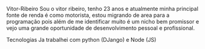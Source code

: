 Vitor-Ribeiro
Sou o vitor ribeiro, tenho 23 anos e atualmente minha principal fonte de renda é como motorista, estou migrando de area para a programação pois além de me identificar muito é um nicho bem promissor e vejo uma grande oportunidade de desenvolvimento pessoal e profissional.

Tecnologias
Ja trabalhei com python (DJango) e Node (JS)
